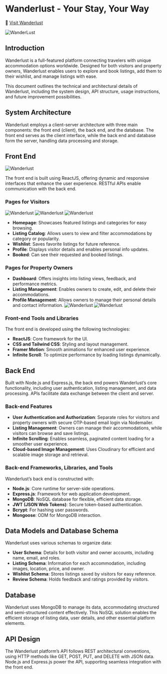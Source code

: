 # Wanderlust - Your Stay, Your Way

🔗 [Visit Wanderlust](https://wanderlust-ivory.vercel.app/)

![WanderLust](Images/wanderlust-hero.png)

## Introduction

Wanderlust is a full-featured platform connecting travelers with unique accommodation options worldwide. Designed for both visitors and property owners, Wanderlust enables users to explore and book listings, add them to their wishlist, and manage listings with ease.

This document outlines the technical and architectural details of Wanderlust, including the system design, API structure, usage instructions, and future improvement possibilities.

## System Architecture

Wanderlust employs a client-server architecture with three main components: the front end (client), the back end, and the database. The front end serves as the client interface, while the back end and database form the server, handling data processing and storage.

## Front End

![Wanderlust](Images/wanderlust-explore.png)

The front end is built using ReactJS, offering dynamic and responsive interfaces that enhance the user experience. RESTful APIs enable communication with the back end.

### Pages for Visitors

![Wanderlust](Images/viewlisting.png)
![Wanderlust](Images/booked.png)
![Wanderlust](Images/wishlists.png)

- **Homepage**: Showcases featured listings and categories for easy browsing.
- **Listing Catalog**: Allows users to view and filter accommodations by category or popularity.
- **Wishlist**: Saves favorite listings for future reference.
- **Profile**: Displays visitor details and enables personal info updates.
- **Booked**: Can see their requested and booked listings.

### Pages for Property Owners

- **Dashboard**: Offers insights into listing views, feedback, and performance metrics.
- **Listing Management**: Enables owners to create, edit, and delete their accommodations.
- **Profile Management**: Allows owners to manage their personal details and contact information.
  ![Wanderlust](Images/createListing.png)
  ![Wanderlust](Images/ownListings.png)

### Front-end Tools and Libraries

The front end is developed using the following technologies:

- **ReactJS**: Core framework for the UI.
- **CSS and Tailwind CSS**: Styling and layout management.
- **Framer Motion**: Smooth animations for enhanced user experience.
- **Infinite Scroll**: To optimize performance by loading listings dynamically.

## Back End

Built with Node.js and Express.js, the back end powers Wanderlust’s core functionality, including user authentication, listing management, and data processing. APIs facilitate data exchange between the client and server.

### Back-end Features

- **User Authentication and Authorization**: Separate roles for visitors and property owners with secure OTP-based email login via Nodemailer.
- **Listing Management**: Owners can manage their accommodations, while visitors can browse and save listings.
- **Infinite Scrolling**: Enables seamless, paginated content loading for a smoother user experience.
- **Cloud-based Image Management**: Uses Cloudinary for efficient and scalable image storage and retrieval.

### Back-end Frameworks, Libraries, and Tools

Wanderlust’s back end is constructed with:

- **Node.js**: Core runtime for server-side operations.
- **Express.js**: Framework for web application development.
- **MongoDB**: NoSQL database for flexible, efficient data storage.
- **JWT (JSON Web Tokens)**: Secure token-based authentication.
- **Bcrypt**: For hashing user passwords.
- **Mongoose**: ODM for MongoDB interaction.

## Data Models and Database Schema

Wanderlust uses various schemas to organize data:

- **User Schema**: Details for both visitor and owner accounts, including name, email, and roles.
- **Listing Schema**: Information for each accommodation, including images, location, price, and owner.
- **Wishlist Schema**: Stores listings saved by visitors for easy reference.
- **Review Schema**: Holds feedback and ratings provided by visitors.

## Database

Wanderlust uses MongoDB to manage its data, accommodating structured and semi-structured content effectively. This NoSQL solution enables the efficient storage of listing data, user details, and other essential platform elements.

## API Design

The Wanderlust platform’s API follows REST architectural conventions, using HTTP methods like GET, POST, PUT, and DELETE with JSON data. Node.js and Express.js power the API, supporting seamless integration with the front end.
